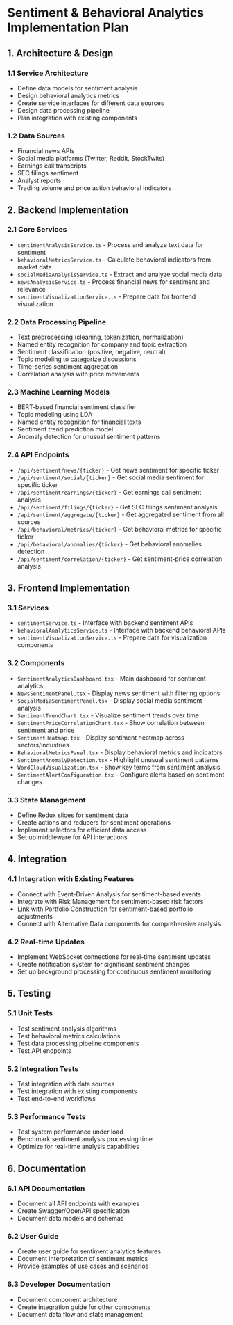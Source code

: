 # Sentiment & Behavioral Analytics Implementation Plan

## 1. Architecture & Design

### 1.1 Service Architecture
- Define data models for sentiment analysis
- Design behavioral analytics metrics
- Create service interfaces for different data sources
- Design data processing pipeline
- Plan integration with existing components

### 1.2 Data Sources
- Financial news APIs
- Social media platforms (Twitter, Reddit, StockTwits)
- Earnings call transcripts
- SEC filings sentiment
- Analyst reports
- Trading volume and price action behavioral indicators

## 2. Backend Implementation

### 2.1 Core Services
- `sentimentAnalysisService.ts` - Process and analyze text data for sentiment
- `behavioralMetricsService.ts` - Calculate behavioral indicators from market data
- `socialMediaAnalysisService.ts` - Extract and analyze social media data
- `newsAnalysisService.ts` - Process financial news for sentiment and relevance
- `sentimentVisualizationService.ts` - Prepare data for frontend visualization

### 2.2 Data Processing Pipeline
- Text preprocessing (cleaning, tokenization, normalization)
- Named entity recognition for company and topic extraction
- Sentiment classification (positive, negative, neutral)
- Topic modeling to categorize discussions
- Time-series sentiment aggregation
- Correlation analysis with price movements

### 2.3 Machine Learning Models
- BERT-based financial sentiment classifier
- Topic modeling using LDA
- Named entity recognition for financial texts
- Sentiment trend prediction model
- Anomaly detection for unusual sentiment patterns

### 2.4 API Endpoints
- `/api/sentiment/news/{ticker}` - Get news sentiment for specific ticker
- `/api/sentiment/social/{ticker}` - Get social media sentiment for specific ticker
- `/api/sentiment/earnings/{ticker}` - Get earnings call sentiment analysis
- `/api/sentiment/filings/{ticker}` - Get SEC filings sentiment analysis
- `/api/sentiment/aggregate/{ticker}` - Get aggregated sentiment from all sources
- `/api/behavioral/metrics/{ticker}` - Get behavioral metrics for specific ticker
- `/api/behavioral/anomalies/{ticker}` - Get behavioral anomalies detection
- `/api/sentiment/correlation/{ticker}` - Get sentiment-price correlation analysis

## 3. Frontend Implementation

### 3.1 Services
- `sentimentService.ts` - Interface with backend sentiment APIs
- `behavioralAnalyticsService.ts` - Interface with backend behavioral APIs
- `sentimentVisualizationService.ts` - Prepare data for visualization components

### 3.2 Components
- `SentimentAnalyticsDashboard.tsx` - Main dashboard for sentiment analytics
- `NewsSentimentPanel.tsx` - Display news sentiment with filtering options
- `SocialMediaSentimentPanel.tsx` - Display social media sentiment analysis
- `SentimentTrendChart.tsx` - Visualize sentiment trends over time
- `SentimentPriceCorrelationChart.tsx` - Show correlation between sentiment and price
- `SentimentHeatmap.tsx` - Display sentiment heatmap across sectors/industries
- `BehavioralMetricsPanel.tsx` - Display behavioral metrics and indicators
- `SentimentAnomalyDetection.tsx` - Highlight unusual sentiment patterns
- `WordCloudVisualization.tsx` - Show key terms from sentiment analysis
- `SentimentAlertConfiguration.tsx` - Configure alerts based on sentiment changes

### 3.3 State Management
- Define Redux slices for sentiment data
- Create actions and reducers for sentiment operations
- Implement selectors for efficient data access
- Set up middleware for API interactions

## 4. Integration

### 4.1 Integration with Existing Features
- Connect with Event-Driven Analysis for sentiment-based events
- Integrate with Risk Management for sentiment-based risk factors
- Link with Portfolio Construction for sentiment-based portfolio adjustments
- Connect with Alternative Data components for comprehensive analysis

### 4.2 Real-time Updates
- Implement WebSocket connections for real-time sentiment updates
- Create notification system for significant sentiment changes
- Set up background processing for continuous sentiment monitoring

## 5. Testing

### 5.1 Unit Tests
- Test sentiment analysis algorithms
- Test behavioral metrics calculations
- Test data processing pipeline components
- Test API endpoints

### 5.2 Integration Tests
- Test integration with data sources
- Test integration with existing components
- Test end-to-end workflows

### 5.3 Performance Tests
- Test system performance under load
- Benchmark sentiment analysis processing time
- Optimize for real-time analysis capabilities

## 6. Documentation

### 6.1 API Documentation
- Document all API endpoints with examples
- Create Swagger/OpenAPI specification
- Document data models and schemas

### 6.2 User Guide
- Create user guide for sentiment analytics features
- Document interpretation of sentiment metrics
- Provide examples of use cases and scenarios

### 6.3 Developer Documentation
- Document component architecture
- Create integration guide for other components
- Document data flow and state management